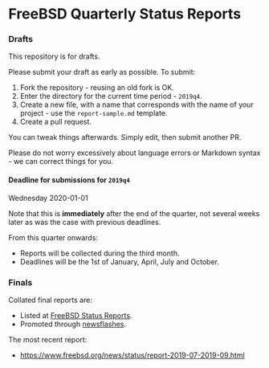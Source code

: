 FreeBSD Quarterly Status Reports
================================

### Drafts

This repository is for drafts. 

Please submit your draft as early as possible. To submit:

1. Fork the repository - reusing an old fork is OK.
2. Enter the directory for the current time period - `2019q4`.
3. Create a new file, with a name that corresponds with the name of
   your project - use the `report-sample.md` template.
4. Create a pull request.

You can tweak things afterwards. Simply edit, then submit another PR.

Please do not worry excessively about language errors or Markdown
syntax - we can correct things for you.

#### Deadline for submissions for `2019q4`

Wednesday 2020-01-01

Note that this is **immediately** after the end of the quarter, not
several weeks later as was the case with previous deadlines.

From this quarter onwards: 

* Reports will be collected during the third month.
* Deadlines will be the 1st of January, April, July and October.

### Finals

Collated final reports are: 

* Listed at [FreeBSD Status Reports](https://www.freebsd.org/news/status/).
* Promoted through [newsflashes](https://www.freebsd.org/news/newsflash.html). 

The most recent report:

* https://www.freebsd.org/news/status/report-2019-07-2019-09.html
